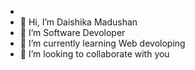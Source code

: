 - <head Im Daishika Madushan/>
- 👋 Hi, I’m Daishika Madushan
- 👀 I’m Software Devoloper
- 🌱 I’m currently learning Web devoloping
- 💞️ I’m looking to collaborate with you

<!---
DaishikaMadushan/DaishikaMadushan is a ✨ special ✨ repository because its `README.md` (this file) appears on your GitHub profile.
You can click the Preview link to take a look at your changes.
--->

